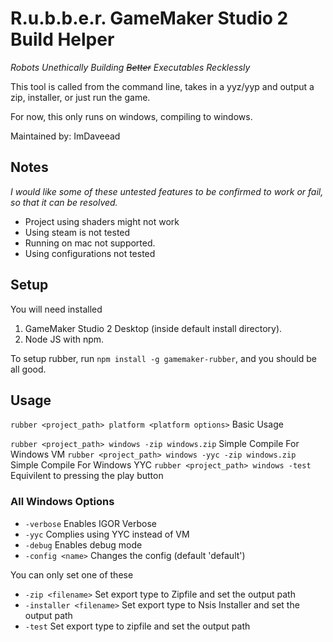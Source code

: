 # R.u.b.b.e.r. GameMaker Studio 2 Build Helper
*Robots Unethically Building ~~Better~~ Executables Recklessly*

This tool is called from the command line, takes in a yyz/yyp and output a zip, installer, or just run the game.

For now, this only runs on windows, compiling to windows.

Maintained by: ImDaveead

## Notes
*I would like some of these untested features to be confirmed to work or fail, so that it can be resolved.*

- Project using shaders might not work
- Using steam is not tested
- Running on mac not supported.
- Using configurations not tested

## Setup

You will need installed
1. GameMaker Studio 2 Desktop (inside default install directory).
1. Node JS with npm.

To setup rubber, run `npm install -g gamemaker-rubber`, and you should be all good.

## Usage
`rubber <project_path> platform <platform options>` Basic Usage

`rubber <project_path> windows -zip windows.zip` Simple Compile For Windows VM
`rubber <project_path> windows -yyc -zip windows.zip` Simple Compile For Windows YYC
`rubber <project_path> windows -test` Equivilent to pressing the play button

### All Windows Options
- `-verbose` Enables IGOR Verbose
- `-yyc` Complies using YYC instead of VM
- `-debug` Enables debug mode
- `-config <name>` Changes the config (default 'default')

You can only set one of these
- `-zip <filename>` Set export type to Zipfile and set the output path
- `-installer <filename>` Set export type to Nsis Installer and set the output path
- `-test` Set export type to zipfile and set the output path
